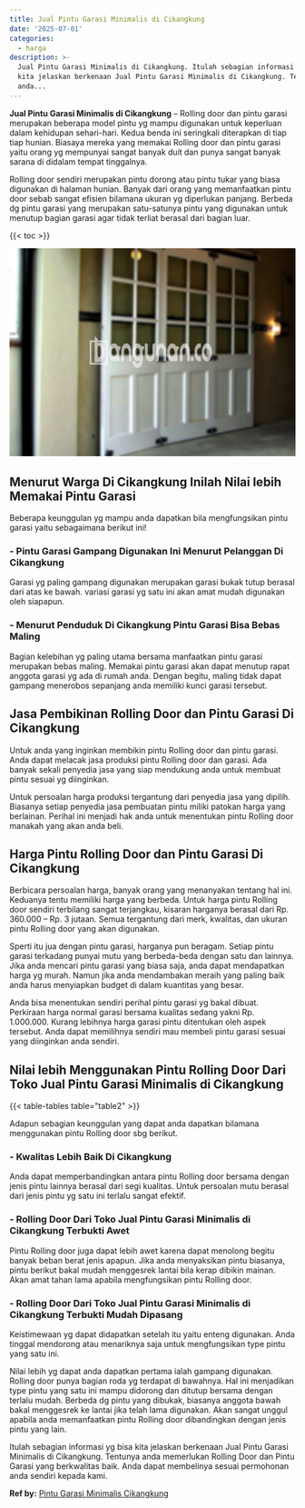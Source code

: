 ```yaml
---
title: Jual Pintu Garasi Minimalis di Cikangkung
date: '2025-07-01'
categories:
  - harga
description: >-
  Jual Pintu Garasi Minimalis di Cikangkung. Itulah sebagian informasi yg bisa
  kita jelaskan berkenaan Jual Pintu Garasi Minimalis di Cikangkung. Tentunya
  anda...
---
```


**Jual Pintu Garasi Minimalis di Cikangkung** – Rolling door dan pintu garasi merupakan beberapa model pintu yg mampu digunakan untuk keperluan dalam kehidupan sehari-hari. Kedua benda ini seringkali diterapkan di tiap tiap hunian. Biasaya mereka yang memakai Rolling door dan pintu garasi yaitu orang yg mempunyai sangat banyak duit dan punya sangat banyak sarana di didalam tempat tinggalnya.

Rolling door sendiri merupakan pintu dorong atau pintu tukar yang biasa digunakan di halaman hunian. Banyak dari orang yang memanfaatkan pintu door sebab sangat efisien bilamana ukuran yg diperlukan panjang. Berbeda dg pintu garasi yang merupakan satu-satunya pintu yang digunakan untuk menutup bagian garasi agar tidak terliat berasal dari bagian luar.

{{< toc >}}

![Jual Pintu Garasi Minimalis di Cikangkung](/images/pintu-garasi-66.png)

## Menurut Warga Di Cikangkung Inilah Nilai lebih Memakai Pintu Garasi

Beberapa keunggulan yg mampu anda dapatkan bila mengfungsikan pintu garasi yaitu sebagaimana berikut ini!

### \- Pintu Garasi Gampang Digunakan Ini Menurut Pelanggan Di Cikangkung

Garasi yg paling gampang digunakan merupakan garasi bukak tutup berasal dari atas ke bawah. variasi garasi yg satu ini akan amat mudah digunakan oleh siapapun.

### \- Menurut Penduduk Di Cikangkung Pintu Garasi Bisa Bebas Maling

Bagian kelebihan yg paling utama bersama manfaatkan pintu garasi merupakan bebas maling. Memakai pintu garasi akan dapat menutup rapat anggota garasi yg ada di rumah anda. Dengan begitu, maling tidak dapat gampang menerobos sepanjang anda memiliki kunci garasi tersebut.

## Jasa Pembikinan Rolling Door dan Pintu Garasi Di Cikangkung

Untuk anda yang inginkan membikin pintu Rolling door dan pintu garasi. Anda dapat melacak jasa produksi pintu Rolling door dan garasi. Ada banyak sekali penyedia jasa yang siap mendukung anda untuk membuat pintu sesuai yg diinginkan.

Untuk persoalan harga produksi tergantung dari penyedia jasa yang dipilih. Biasanya setiap penyedia jasa pembuatan pintu miliki patokan harga yang berlainan. Perihal ini menjadi hak anda untuk menentukan pintu Rolling door manakah yang akan anda beli.

## Harga Pintu Rolling Door dan Pintu Garasi Di Cikangkung

Berbicara persoalan harga, banyak orang yang menanyakan tentang hal ini. Keduanya tentu memiliki harga yang berbeda. Untuk harga pintu Rolling door sendiri terbilang sangat terjangkau, kisaran harganya berasal dari Rp. 360.000 – Rp. 3 jutaan. Semua tergantung dari merk, kwalitas, dan ukuran pintu Rolling door yang akan digunakan.

Sperti itu jua dengan pintu garasi, harganya pun beragam. Setiap pintu garasi terkadang punyai mutu yang berbeda-beda dengan satu dan lainnya. Jika anda mencari pintu garasi yang biasa saja, anda dapat mendapatkan harga yg murah. Namun jika anda mendambakan meraih yang paling baik anda harus menyiapkan budget di dalam kuantitas yang besar.

Anda bisa menentukan sendiri perihal pintu garasi yg bakal dibuat. Perkiraan harga normal garasi bersama kualitas sedang yakni Rp. 1.000.000. Kurang lebihnya harga garasi pintu ditentukan oleh aspek tersebut. Anda dapat memilihnya sendiri mau membeli pintu garasi sesuai yang diinginkan anda sendiri.

## Nilai lebih Menggunakan Pintu Rolling Door Dari Toko Jual Pintu Garasi Minimalis di Cikangkung

{{< table-tables table="table2" >}}

Adapun sebagian keunggulan yang dapat anda dapatkan bilamana menggunakan pintu Rolling door sbg berikut.

### \- Kwalitas Lebih Baik Di Cikangkung

Anda dapat memperbandingkan antara pintu Rolling door bersama dengan jenis pintu lainnya berasal dari segi kualitas. Untuk persoalan mutu berasal dari jenis pintu yg satu ini terlalu sangat efektif.

### \- Rolling Door Dari Toko Jual Pintu Garasi Minimalis di Cikangkung Terbukti Awet

Pintu Rolling door juga dapat lebih awet karena dapat menolong begitu banyak beban berat jenis apapun. Jika anda menyaksikan pintu biasanya, pintu berikut bakal mudah menggesrek lantai bila kerap dibikin mainan. Akan amat tahan lama apabila mengfungsikan pintu Rolling door.

### \- Rolling Door Dari Toko Jual Pintu Garasi Minimalis di Cikangkung Terbukti Mudah Dipasang

Keistimewaan yg dapat didapatkan setelah itu yaitu enteng digunakan. Anda tinggal mendorong atau menariknya saja untuk mengfungsikan type pintu yang satu ini.

Nilai lebih yg dapat anda dapatkan pertama ialah gampang digunakan. Rolling door punya bagian roda yg terdapat di bawahnya. Hal ini menjadikan type pintu yang satu ini mampu didorong dan ditutup bersama dengan terlalu mudah. Berbeda dg pintu yang dibukak, biasanya anggota bawah bakal menggesrek ke lantai jika telah lama digunakan. Akan sangat unggul apabila anda memanfaatkan pintu Rolling door dibandingkan dengan jenis pintu yang lain.

Itulah sebagian informasi yg bisa kita jelaskan berkenaan Jual Pintu Garasi Minimalis di Cikangkung. Tentunya anda memerlukan Rolling Door dan Pintu Garasi yang berkwalitas baik. Anda dapat membelinya sesuai permohonan anda sendiri kepada kami.

**Ref by:** [Pintu Garasi Minimalis Cikangkung](https://id.wikipedia.org/wiki/Pintu)
